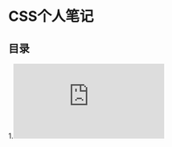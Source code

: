 CSS个人笔记
====
目录
----
1.![margin和padding](https://github.com/Acegem/css/blob/master/tmp/margin&padding.md)
